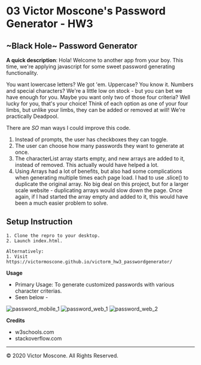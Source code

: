 # 03 Victor Moscone's Password Generator - HW3

## ~Black Hole~ Password Generator

**A quick description**: Hola! Welcome to another app from your boy. This time, we're applying javascript for some sweet password generating functionality.

You want lowercase letters? We got 'em. Uppercase? You know it. Numbers and special characters? We're a little low on stock - but you can bet we have enough for you. Maybe you want only two of those four criteria? Well lucky for you, that's your choice! Think of each option as one of your four limbs, but unlike your limbs, they can be added or removed at will! We're practically Deadpool.

There are *SO* man ways I could improve this code. 
1. Instead of prompts, the user has checkboxes they can toggle.
2. The user can choose how many passwords they want to generate at once.
3. The characterList array starts empty, and new arrays are added to it, instead of removed. This actually would have helped a lot.
4. Using Arrays had a lot of benefits, but also had some complications when generating multiple times each page load. I had to use .slice() to duplicate the original array. No big deal on this project, but for a larger scale website - duplicating arrays would slow down the page. Once again, if I had started the array empty and added to it, this would have been a much easier problem to solve.

## Setup Instruction

```
1. Clone the repro to your desktop.
2. Launch index.html.

Alternatively:
1. Visit https://victormoscone.github.io/victorm_hw3_passwordgenerator/
```

**Usage**

* Primary Usage: To generate customized passwords with various character criterias.
* Seen below -

![password_mobile_1](https://user-images.githubusercontent.com/70674522/96357676-deea0080-10b3-11eb-9405-3d206d2b6c24.PNG)
![password_web_1](https://user-images.githubusercontent.com/70674522/96357677-df829700-10b3-11eb-8129-a2da2d8f55f5.PNG)
![password_web_2](https://user-images.githubusercontent.com/70674522/96357695-10fb6280-10b4-11eb-8f23-bdf50fdddf30.PNG)

**Credits** 

* w3schools.com
* stackoverflow.com

- - -
© 2020 Victor Moscone. All Rights Reserved.